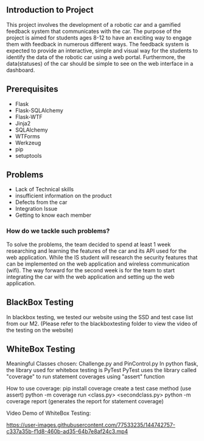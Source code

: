 ## Introduction to Project

This project involves the development of a robotic car and a gamified feedback system that communicates with the car. The purpose of the project is aimed for students ages 8-12 to have an exciting way to engage them with feedback in numerous different ways. The feedback system is expected to provide an interactive, simple and visual way for the students to identify the data of the robotic car using a web portal. Furthermore, the data(statuses) of the car should be simple to see on the web interface in a dashboard.

## Prerequisites
- Flask 
- Flask-SQLAlchemy
- Flask-WTF
- Jinja2
- SQLAlchemy
- WTForms
- Werkzeug
- pip
- setuptools

## Problems
- Lack of Technical skills
- insufficient information on the product
- Defects from the car
- Integration Issue
- Getting to know each member

### How do we tackle such problems?
To solve the problems, the team decided to spend at least 1 week researching and learning the features of the car and its API used for the web application. While the IS student will research the security features that can be implemented on the web application and wireless communication (wifi). The way forward for the second week is for the team to start integrating the car with the web application and setting up the web application.


## BlackBox Testing
In blackbox testing, we tested our website using the SSD and test case list from our M2. 
(Please refer to the blackboxtesting folder to view the video of the testing on the website)


## WhiteBox Testing
Meaningful Classes chosen: Challenge.py and PinControl.py
In python flask, the library used for whitebox testing is PyTest
PyTest uses the library called "coverage" to run statement coverages using "assert" function

How to use coverage:
pip install coverage
create a test case method (use assert)
python -m coverage run <class.py> <secondclass.py>
python -m coverage report (generates the report for statement coverage)

Video Demo of WhiteBox Testing:

https://user-images.githubusercontent.com/77533235/144742757-c337a35b-f1d8-460b-ad35-64b7e8af24c3.mp4

